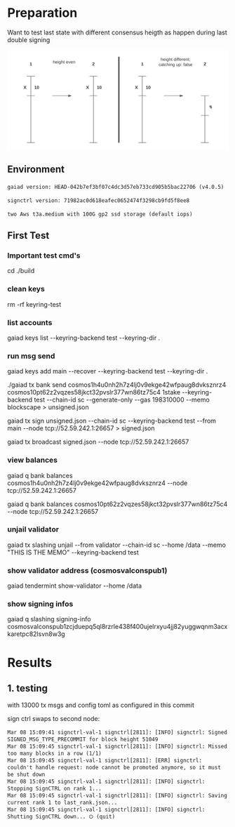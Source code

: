 # Preparation 

Want to test last state with different consensus heigth as happen during last double signing

![pic](SignCTRL-Stress-test.svg)

## Environment

`gaiad version: HEAD-042b7ef3bf07c4dc3d57eb733cd905b5bac22706 (v4.0.5)`

`signctrl version: 71982ac0d618eafec0652474f3298cb9fd5f8ee8`

`two Aws t3a.medium with 100G gp2 ssd storage (default iops)`

## First Test

### Important test cmd's

cd ./build

### clean keys

rm -rf keyring-test

### list accounts

gaiad keys list --keyring-backend test --keyring-dir .

### run msg send

gaiad keys add main --recover --keyring-backend test --keyring-dir .
 
./gaiad tx bank send cosmos1h4u0nh2h7z4lj0v9ekge42wfpaug8dvksznrz4 cosmos10pt62z2vqzes58jkct32pvslr377wn86tz75c4 1stake --keyring-backend test --chain-id sc --generate-only --gas 198310000 --memo blockscape > unsigned.json
 
gaiad tx sign unsigned.json --chain-id sc --keyring-backend test --from main --node tcp://52.59.242.1:26657 > signed.json
 
gaiad tx broadcast signed.json --node tcp://52.59.242.1:26657

### view balances


gaiad q bank balances cosmos1h4u0nh2h7z4lj0v9ekge42wfpaug8dvksznrz4 --node tcp://52.59.242.1:26657

gaiad q bank balances cosmos10pt62z2vqzes58jkct32pvslr377wn86tz75c4 --node tcp://52.59.242.1:26657

### unjail validator

gaiad tx slashing unjail --from validator --chain-id sc --home /data --memo "THIS IS THE MEMO" --keyring-backend test

### show validator address (cosmosvalconspub1)

gaiad tendermint show-validator --home /data

### show signing infos

gaiad q slashing signing-info cosmosvalconspub1zcjduepq5ql8rzrle438f400ujelrxyu4jj82yuggwqnm3acxkaretpc82lsvn8w3g

# Results

## 1. testing

with 13000 tx msgs and config toml as configured in this commit

sign ctrl swaps to second node:

```
Mar 08 15:09:41 signctrl-val-1 signctrl[2811]: [INFO] signctrl: Signed SIGNED_MSG_TYPE_PRECOMMIT for block height 51049
Mar 08 15:09:45 signctrl-val-1 signctrl[2811]: [INFO] signctrl: Missed too many blocks in a row (1/1)
Mar 08 15:09:45 signctrl-val-1 signctrl[2811]: [ERR] signctrl: couldn't handle request: node cannot be promoted anymore, so it must be shut down
Mar 08 15:09:45 signctrl-val-1 signctrl[2811]: [INFO] signctrl: Stopping SignCTRL on rank 1...
Mar 08 15:09:45 signctrl-val-1 signctrl[2811]: [INFO] signctrl: Saving current rank 1 to last_rank.json...
Mar 08 15:09:45 signctrl-val-1 signctrl[2811]: [INFO] signctrl: Shutting SignCTRL down... ⏻ (quit)
```